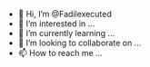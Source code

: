 - 👋 Hi, I’m @Fadilexecuted
- 👀 I’m interested in ...
- 🌱 I’m currently learning ...
- 💞️ I’m looking to collaborate on ...
- 📫 How to reach me ...

<!---
Fadilexecuted/Fadilexecuted is a ✨ special ✨ repository because its `README.md` (this file) appears on your GitHub profile.
You can click the Preview link to take a look at your changes.
--->

